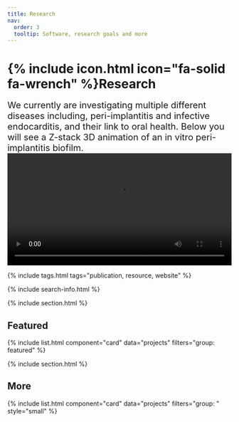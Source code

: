 ```yaml
---
title: Research
nav:
  order: 3
  tooltip: Software, research goals and more
---
```


# {% include icon.html icon="fa-solid fa-wrench" %}Research

<span style="font-size: 20px;">
We currently are investigating multiple different diseases including, peri-implantitis and infective endocarditis, and their link to oral health. Below you will see a Z-stack 3D animation of an in vitro peri-implantitis biofilm.
</span>

<div style="text-align: center;">
  <video width="100%" height="auto" controls>
    <source src="/images/cell5.mp4" type="video/mp4">
    Your browser does not support the video tag.
  </video>
</div>

{% include tags.html tags="publication, resource, website" %}

{% include search-info.html %}

{% include section.html %}

## Featured

{% include list.html component="card" data="projects" filters="group: featured" %}

{% include section.html %}

## More

{% include list.html component="card" data="projects" filters="group: " style="small" %}
